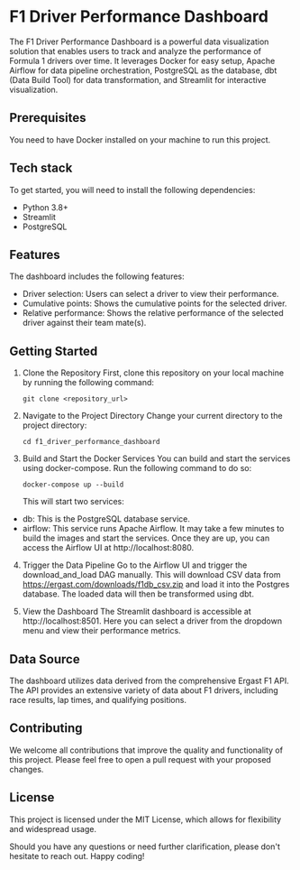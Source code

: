 # F1 Driver Performance Dashboard

The F1 Driver Performance Dashboard is a powerful data visualization solution that enables users to track and analyze the performance of Formula 1 drivers over time. It leverages Docker for easy setup, Apache Airflow for data pipeline orchestration, PostgreSQL as the database, dbt (Data Build Tool) for data transformation, and Streamlit for interactive visualization.

## Prerequisites

You need to have Docker installed on your machine to run this project.

## Tech stack

To get started, you will need to install the following dependencies:

- Python 3.8+
- Streamlit
- PostgreSQL

## Features

The dashboard includes the following features:

- Driver selection: Users can select a driver to view their performance.
- Cumulative points: Shows the cumulative points for the selected driver.
- Relative performance: Shows the relative performance of the selected driver against their team mate(s).

## Getting Started

1. Clone the Repository
   First, clone this repository on your local machine by running the following command:

   `git clone <repository_url>`

2. Navigate to the Project Directory
   Change your current directory to the project directory:

   `cd f1_driver_performance_dashboard`

3. Build and Start the Docker Services
   You can build and start the services using docker-compose. Run the following command to do so:

   `docker-compose up --build`

   This will start two services:

- db: This is the PostgreSQL database service.
- airflow: This service runs Apache Airflow.
  It may take a few minutes to build the images and start the services. Once they are up, you can access the Airflow UI at http://localhost:8080.

4. Trigger the Data Pipeline
   Go to the Airflow UI and trigger the download_and_load DAG manually. This will download CSV data from https://ergast.com/downloads/f1db_csv.zip and load it into the Postgres database. The loaded data will then be transformed using dbt.

5. View the Dashboard
   The Streamlit dashboard is accessible at http://localhost:8501. Here you can select a driver from the dropdown menu and view their performance metrics.

## Data Source

The dashboard utilizes data derived from the comprehensive Ergast F1 API. The API provides an extensive variety of data about F1 drivers, including race results, lap times, and qualifying positions.

## Contributing

We welcome all contributions that improve the quality and functionality of this project. Please feel free to open a pull request with your proposed changes.

## License

This project is licensed under the MIT License, which allows for flexibility and widespread usage.

Should you have any questions or need further clarification, please don't hesitate to reach out. Happy coding!

